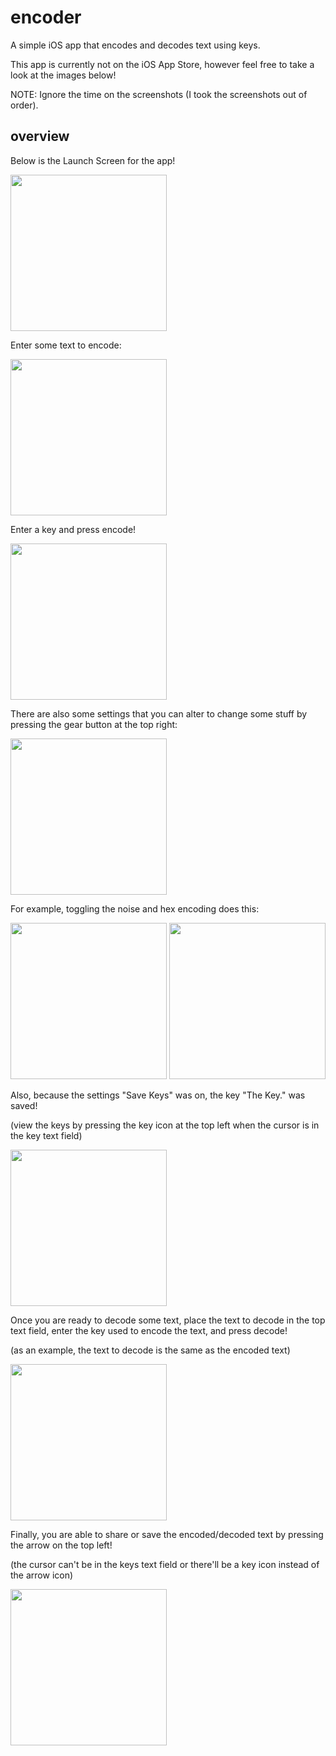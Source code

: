 # encoder
A simple iOS app that encodes and decodes text using keys.

This app is currently not on the iOS App Store, however feel free to take a look at the images below!

NOTE: Ignore the time on the screenshots (I took the screenshots out of order).

## overview

Below is the Launch Screen for the app!

<img src=https://github.com/christianjans/encoder/blob/master/Encoder/launch.png width="250">

Enter some text to encode:

<img src=https://github.com/christianjans/encoder/blob/master/Encoder/input.png width="250">

Enter a key and press encode!

<img src=https://github.com/christianjans/encoder/blob/master/Encoder/encoded.png width="250">

There are also some settings that you can alter to change some stuff by pressing the gear button at the top right:

<img src=https://github.com/christianjans/encoder/blob/master/Encoder/original_settings.png width="250">

For example, toggling the noise and hex encoding does this:

<img src=https://github.com/christianjans/encoder/blob/master/Encoder/settings.png width="250">    <img src=https://github.com/christianjans/encoder/blob/master/Encoder/encoded_noise_hex.png width="250">

Also, because the settings "Save Keys" was on, the key "The Key." was saved!

(view the keys by pressing the key icon at the top left when the cursor is in the key text field)

<img src=https://github.com/christianjans/encoder/blob/master/Encoder/keys.png width="250">

Once you are ready to decode some text, place the text to decode in the top text field, enter the key used to encode the text, and press decode!

(as an example, the text to decode is the same as the encoded text)

<img src=https://github.com/christianjans/encoder/blob/master/Encoder/decoded.png width="250">

Finally, you are able to share or save the encoded/decoded text by pressing the arrow on the top left!

(the cursor can't be in the keys text field or there'll be a key icon instead of the arrow icon)

<img src=https://github.com/christianjans/encoder/blob/master/Encoder/share.png width="250">
